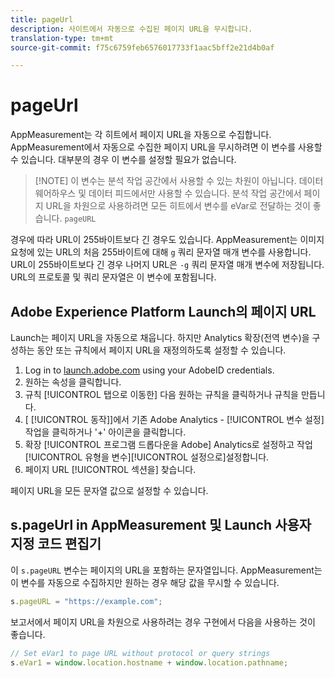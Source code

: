 ```yaml
---
title: pageUrl
description: 사이트에서 자동으로 수집된 페이지 URL을 무시합니다.
translation-type: tm+mt
source-git-commit: f75c6759feb6576017733f1aac5bff2e21d4b0af

---
```



# pageUrl

AppMeasurement는 각 히트에서 페이지 URL을 자동으로 수집합니다. AppMeasurement에서 자동으로 수집한 페이지 URL을 무시하려면 이 변수를 사용할 수 있습니다. 대부분의 경우 이 변수를 설정할 필요가 없습니다.

> [!NOTE] 이 변수는 분석 작업 공간에서 사용할 수 있는 차원이 아닙니다. 데이터 웨어하우스 및 데이터 피드에서만 사용할 수 있습니다. 분석 작업 공간에서 페이지 URL을 차원으로 사용하려면 모든 히트에서 변수를 eVar로 전달하는 것이 좋습니다. `pageURL`

경우에 따라 URL이 255바이트보다 긴 경우도 있습니다. AppMeasurement는 이미지 요청에 있는 URL의 처음 255바이트에 대해 `g` 쿼리 문자열 매개 변수를 사용합니다. URL이 255바이트보다 긴 경우 나머지 URL은 `-g` 쿼리 문자열 매개 변수에 저장됩니다. URL의 프로토콜 및 쿼리 문자열은 이 변수에 포함됩니다.

## Adobe Experience Platform Launch의 페이지 URL

Launch는 페이지 URL을 자동으로 채웁니다. 하지만 Analytics 확장(전역 변수)을 구성하는 동안 또는 규칙에서 페이지 URL을 재정의하도록 설정할 수 있습니다.

1. Log in to [launch.adobe.com](https://launch.adobe.com) using your AdobeID credentials.
2. 원하는 속성을 클릭합니다.
3. 규칙 [!UICONTROL 탭으로 이동한] 다음 원하는 규칙을 클릭하거나 규칙을 만듭니다.
4. [ [!UICONTROL 동작]]에서 기존 Adobe Analytics - [!UICONTROL 변수 설정] 작업을 클릭하거나 &#39;+&#39; 아이콘을 클릭합니다.
5. 확장 [!UICONTROL 프로그램 드롭다운을 Adobe] Analytics로 설정하고 작업 [!UICONTROL 유형을 변수][!UICONTROL 설정으로]설정합니다.
6. 페이지 URL [!UICONTROL 섹션을] 찾습니다.

페이지 URL을 모든 문자열 값으로 설정할 수 있습니다.

## s.pageUrl in AppMeasurement 및 Launch 사용자 지정 코드 편집기

이 `s.pageURL` 변수는 페이지의 URL을 포함하는 문자열입니다. AppMeasurement는 이 변수를 자동으로 수집하지만 원하는 경우 해당 값을 무시할 수 있습니다.

```js
s.pageURL = "https://example.com";
```

보고서에서 페이지 URL을 차원으로 사용하려는 경우 구현에서 다음을 사용하는 것이 좋습니다.

```js
// Set eVar1 to page URL without protocol or query strings
s.eVar1 = window.location.hostname + window.location.pathname;
```
